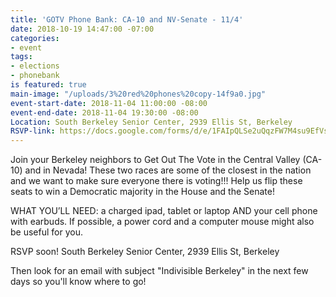 ```yaml
---
title: 'GOTV Phone Bank: CA-10 and NV-Senate - 11/4'
date: 2018-10-19 14:47:00 -07:00
categories:
- event
tags:
- elections
- phonebank
is featured: true
main-image: "/uploads/3%20red%20phones%20copy-14f9a0.jpg"
event-start-date: 2018-11-04 11:00:00 -08:00
event-end-date: 2018-11-04 19:30:00 -08:00
Location: South Berkeley Senior Center, 2939 Ellis St, Berkeley
RSVP-link: https://docs.google.com/forms/d/e/1FAIpQLSe2uQqzFW7M4su9EfVs81r_d6f2rUfSwGhW4679A-tnciyJQg/viewform
---
```


Join your Berkeley neighbors to Get Out The Vote in the Central Valley (CA-10) and in Nevada! These two races are some of the closest in the nation and we want to make sure everyone there is voting!!! Help us flip these seats to win a Democratic majority in the House and the Senate!

WHAT YOU’LL NEED: a charged ipad, tablet or laptop AND your cell phone with earbuds. If possible, a power cord and a computer mouse might also be useful for you.

RSVP soon!
South Berkeley Senior Center, 2939 Ellis St, Berkeley

Then look for an email with subject "Indivisible Berkeley" in the next few days so you'll know where to go!